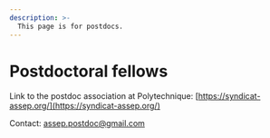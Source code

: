 ```yaml
---
description: >-
  This page is for postdocs.
---
```


# Postdoctoral fellows

Link to the postdoc association at Polytechnique: [https://syndicat-assep.org/](https://syndicat-assep.org/)

Contact: assep.postdoc@gmail.com
